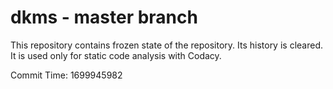 # dkms - master branch

This repository contains frozen state of the repository.
Its history is cleared. It is used only for static code
analysis with Codacy.

Commit Time: 1699945982